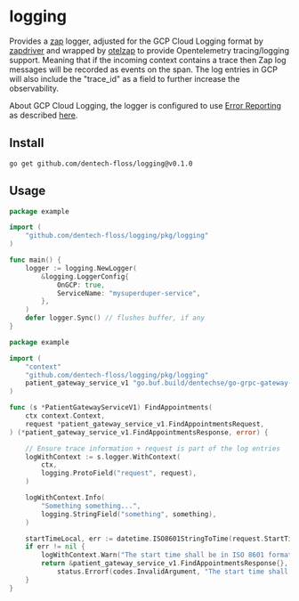 # logging

Provides a [zap](https://github.com/uber-go/zap) logger, adjusted for the GCP Cloud Logging format by [zapdriver](https://github.com/blendle/zapdriver) and wrapped by [otelzap](https://github.com/uptrace/opentelemetry-go-extra/tree/main/otelzap) to provide Opentelemetry tracing/logging support. Meaning that if the incoming context contains a trace then Zap log messages will be recorded as events on the span. The log entries in GCP will also include the "trace_id" as a field to further increase the observability.

About GCP Cloud Logging, the logger is configured to use [Error Reporting](https://cloud.google.com/error-reporting) as described [here](https://github.com/blendle/zapdriver#using-error-reporting).

## Install

```
go get github.com/dentech-floss/logging@v0.1.0
```

## Usage

```go
package example

import (
    "github.com/dentech-floss/logging/pkg/logging"
)

func main() {
    logger := logging.NewLogger(
        &logging.LoggerConfig{
            OnGCP: true,
            ServiceName: "mysuperduper-service",
        },
    )
    defer logger.Sync() // flushes buffer, if any
}
```

```go
package example

import (
    "context"
    "github.com/dentech-floss/logging/pkg/logging"
    patient_gateway_service_v1 "go.buf.build/dentechse/go-grpc-gateway-openapiv2/dentechse/patient-api-gateway/api/patient/v1"
)

func (s *PatientGatewayServiceV1) FindAppointments(
    ctx context.Context,
    request *patient_gateway_service_v1.FindAppointmentsRequest,
) (*patient_gateway_service_v1.FindAppointmentsResponse, error) {

    // Ensure trace information + request is part of the log entries
    logWithContext := s.logger.WithContext(
		ctx,
		logging.ProtoField("request", request),
	)

    logWithContext.Info(
        "Something something...",
        logging.StringField("something", something),
    )

    startTimeLocal, err := datetime.ISO8601StringToTime(request.StartTime)
    if err != nil {
        logWithContext.Warn("The start time shall be in ISO 8601 format", logging.ErrorField(err))
        return &patient_gateway_service_v1.FindAppointmentsResponse{},
            status.Errorf(codes.InvalidArgument, "The start time shall be in ISO 8601 format")
    }
}

```